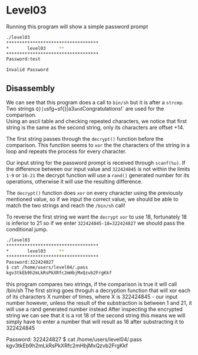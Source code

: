 # Level03
Running this program will show a simple password prompt
```bash
./level03
***********************************
*		level03		**
***********************************
Password:test

Invalid Password
```

## Disassembly
We can see that this program does a call to `bin/sh` but it is after a `strcmp`.			
Two strings `Q}|u`sfg~sf{}|a3` and `Congratulations!` are used for the comparison.		
Using an ascii table and checking repeated characters, we notice that first string is the same as the second string, only its characters are offset +14.		

The first string passes through the `decrypt()` function before the comparison. This function seems to `xor` the the characters of the string in a loop and repeats the process for every character.

Our input string for the password prompt is received through `scanf(%u)`. If the difference between our input value and `322424845` is not within the limits `1-9` or `16-21` the decrypt function will use a `rand()` generated number for its operations, otherwise it will use the resulting difference.		

The `decrypt()` function does `xor` on every character using the previously mentioned value, so if we input the correct value, we should be able to match the two strings and reach the `/bin/sh` call!

To reverse the first string we want the `decrypt` `xor` to use 18, fortunately 18 is inferior to 21 so if we enter `322424845-18=322424827` we should pass the conditional jump.

```bash
./level03
***********************************
*		level03		**
***********************************
Password:322424827
$ cat /home/users/level04/.pass
kgv3tkEb9h2mLkRsPkXRfc2mHbjMxQzvb2FrgKkf
```


















this program compares two strings, if the comparison is true it will call /bin/sh
The first string goes throguh a decryption function that will xor each of its characters X number of times, where X is 322424845 - our input number
however, unless the result of the substraction is between 1 and 21, it will use a rand generated number instead
After inspecting the encrypted string we can see that it is a rot 18 of the second string
this means we will simply have to enter a number that will result as 18 after substracting it to 322424845

Password: 322424827
$ cat /home/users/level04/.pass
kgv3tkEb9h2mLkRsPkXRfc2mHbjMxQzvb2FrgKkf

